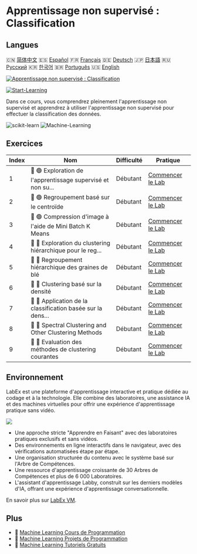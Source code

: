 # Apprentissage non supervisé : Classification

## Langues

🇨🇳 [简体中文](README_zh.md) 🇪🇸 [Español](README_es.md) 🇫🇷 [Français](README_fr.md) 🇩🇪 [Deutsch](README_de.md) 🇯🇵 [日本語](README_ja.md) 🇷🇺 [Русский](README_ru.md) 🇰🇷 [한국어](README_ko.md) 🇧🇷 [Português](README_pt.md) 🇺🇸 [English](README.md) 

[![Apprentissage non supervisé : Classification](https://cover-creator.labex.io/unsupervised-learning-clustering.png?lang=fr)](https://labex.io/fr/courses/unsupervised-learning-clustering)

[![Start-Learning](https://img.shields.io/badge/Start-Learning-whitesmoke?style=for-the-badge)](https://labex.io/fr/courses/unsupervised-learning-clustering)

Dans ce cours, vous comprendrez pleinement l'apprentissage non supervisé et apprendrez à utiliser l'apprentissage non supervisé pour effectuer la classification des données.

![scikit-learn](https://img.shields.io/badge/scikit-learn-whitesmoke?style=for-the-badge&logo=scikit-learn)
![Machine-Learning](https://img.shields.io/badge/Machine-Learning-whitesmoke?style=for-the-badge&logo=machine-learning)


## Exercices

|   Index | Nom                                                         | Difficulté   | Pratique                                                                                                                            |
|---------|-------------------------------------------------------------|--------------|-------------------------------------------------------------------------------------------------------------------------------------|
|       1 | 📖 🟢 Exploration de l'apprentissage supervisé et non su... | Débutant     | <a target='_blank' href='https://labex.io/fr/labs/ml-supervised-and-unsupervised-learning-exploration-20815'>Commencer le Lab</a>   |
|       2 | 📖 🟢 Regroupement basé sur le centroïde                    | Débutant     | <a target='_blank' href='https://labex.io/fr/labs/ml-centroid-based-clustering-20754'>Commencer le Lab</a>                          |
|       3 | 📖 🟢 Compression d'image à l'aide de Mini Batch K Means    | Débutant     | <a target='_blank' href='https://labex.io/fr/labs/ml-image-compression-using-mini-batch-k-means-20783'>Commencer le Lab</a>         |
|       4 | 📖 🔵 Exploration du clustering hiérarchique pour le reg... | Débutant     | <a target='_blank' href='https://labex.io/fr/labs/ml-hierarchical-clustering-exploration-for-clustering-20782'>Commencer le Lab</a> |
|       5 | 📖 🔵 Regroupement hiérarchique des graines de blé          | Débutant     | <a target='_blank' href='https://labex.io/fr/labs/ml-hierarchical-clustering-of-wheat-seeds-20779'>Commencer le Lab</a>             |
|       6 | 📖 🔵 Clustering basé sur la densité                        | Débutant     | <a target='_blank' href='https://labex.io/fr/labs/ml-density-based-clustering-20770'>Commencer le Lab</a>                           |
|       7 | 📖 🔵 Application de la classification basée sur la dens... | Débutant     | <a target='_blank' href='https://labex.io/fr/labs/ml-density-based-clustering-application-20820'>Commencer le Lab</a>               |
|       8 | 📖 🔵 Spectral Clustering and Other Clustering Methods      | Débutant     | <a target='_blank' href='https://labex.io/fr/labs/ml-spectral-clustering-and-other-clustering-methods-20811'>Commencer le Lab</a>   |
|       9 | 📖 🔵 Evaluation des méthodes de clustering courantes       | Débutant     | <a target='_blank' href='https://labex.io/fr/labs/ml-evaluation-of-common-clustering-methods-20774'>Commencer le Lab</a>            |

## Environnement

LabEx est une plateforme d'apprentissage interactive et pratique dédiée au codage et à la technologie. Elle combine des laboratoires, une assistance IA et des machines virtuelles pour offrir une expérience d'apprentissage pratique sans vidéo.

![](https://tutorial-screenshot.getvm.io/images/vm-1725247253.png)

- Une approche stricte "Apprendre en Faisant" avec des laboratoires pratiques exclusifs et sans vidéos.
- Des environnements en ligne interactifs dans le navigateur, avec des vérifications automatisées étape par étape.
- Une organisation structurée du contenu avec le système basé sur l'Arbre de Compétences.
- Une ressource d'apprentissage croissante de 30 Arbres de Compétences et plus de 6 000 Laboratoires.
- L'assistant d'apprentissage Labby, construit sur les derniers modèles d'IA, offrant une expérience d'apprentissage conversationnelle.

En savoir plus sur [LabEx VM](https://support.labex.io/using-labex/virtual-machine).

## Plus

- 🔗 [Machine Learning Cours de Programmation](https://github.com/labex-labs/awesome-programming-courses)
- 🔗 [Machine Learning Projets de Programmation](https://github.com/labex-labs/awesome-programming-projects)
- 🔗 [Machine Learning Tutoriels Gratuits](https://github.com/labex-labs/ml-free-tutorials)

